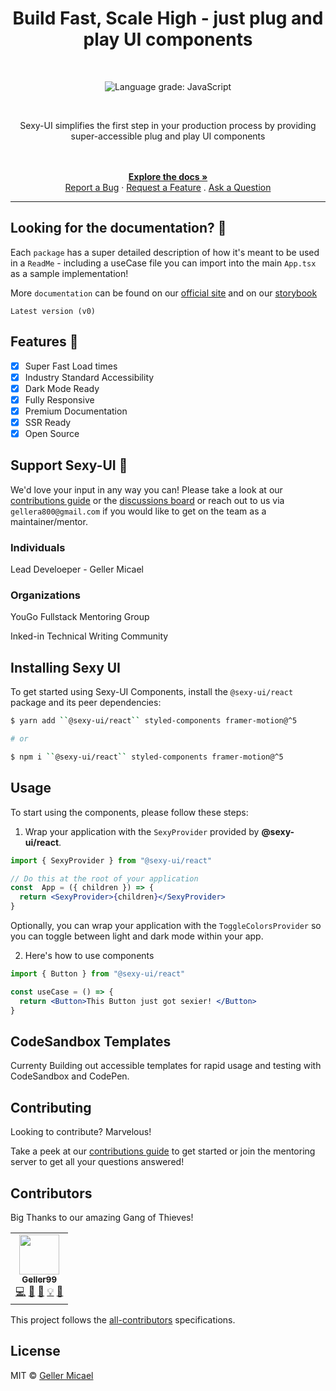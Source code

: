 <p align="center">
  <a href="https://github.com/Geller99/Sexy-Ui">
   
  </a>
</p>

<h1 align="center">Build Fast, Scale High -  just plug and play UI components </h1>

<br>

<p align="center">
  <img alt="Language grade: JavaScript" src="https://img.shields.io/lgtm/grade/javascript/g/chakra-ui/chakra-ui.svg?logo=lgtm&logoWidth=18"/>
</p>
<br />

<p align="center"> Sexy-UI simplifies the first step in your production process by providing super-accessible plug and play UI components </p>

<div align="center">
  <br />
  <br />
   <a href="https://github.com/othneildrew/Best-README-Template"><strong>Explore the docs »</strong></a>
   <br/>
  <a href="https://github.com/dec0dOS/amazing-github-template/issues/new?assignees=&labels=bug&template=01_BUG_REPORT.md&title=bug%3A+">Report a Bug</a>
  ·
  <a href="https://github.com/dec0dOS/amazing-github-template/issues/new?assignees=&labels=enhancement&template=02_FEATURE_REQUEST.md&title=feat%3A+">Request a Feature</a>
  .
  <a href="https://github.com/dec0dOS/amazing-github-template/discussions">Ask a Question</a>
</div>

<hr/>





## Looking for the documentation? 📝

Each ``package`` has a super detailed description of how it's meant to be used in a ``ReadMe`` - including a useCase file you can import into the main ``App.tsx`` as a sample implementation!

More ``documentation`` can be found on our [official site](/) and on our [storybook](/) 

``Latest version (v0)``

## Features 🚀

- [X] Super Fast Load times
- [X] Industry Standard Accessibility
- [X] Dark Mode Ready
- [X] Fully Responsive
- [X] Premium Documentation
- [X] SSR Ready
- [X] Open Source

## Support Sexy-UI 💖

We'd love your input in any way you can! Please take a look at our [contributions guide](https://github.com/YouGoDevs/Sexy-UI/blob/QA/contributionsguide.md) or the [discussions board](https://github.com/YouGoDevs/Sexy-UI/discussions/25) or reach out to us via ``gellera800@gmail.com`` if you would like to get on the team as a maintainer/mentor.

### Individuals

Lead Develoeper - Geller Micael 

### Organizations

YouGo Fullstack Mentoring Group

Inked-in Technical Writing Community


## Installing Sexy UI

To get started using Sexy-UI Components, install the
`@sexy-ui/react` package and its peer dependencies:

```sh
$ yarn add ``@sexy-ui/react`` styled-components framer-motion@^5

# or

$ npm i ``@sexy-ui/react`` styled-components framer-motion@^5
```

## Usage

To start using the components, please follow these steps:

1. Wrap your application with the `SexyProvider` provided by
   **@sexy-ui/react**.

```jsx
import { SexyProvider } from "@sexy-ui/react"

// Do this at the root of your application
const  App = ({ children }) => {
  return <SexyProvider>{children}</SexyProvider>
}
```

Optionally, you can wrap your application with the `ToggleColorsProvider` so you
can toggle between light and dark mode within your app.

2. Here's how to use components

```jsx
import { Button } from "@sexy-ui/react"

const useCase = () => {
  return <Button>This Button just got sexier! </Button>
}
```

## CodeSandbox Templates

Currenty Building out accessible templates for rapid usage and testing with CodeSandbox and CodePen.


## Contributing

Looking to contribute? Marvelous! 

Take a peek at our [contributions guide](https://github.com/YouGoDevs/Sexy-UI/blob/QA/contributionsguide.md) to get started or join the mentoring server to get all your questions answered!


## Contributors

Big Thanks to our amazing Gang of Thieves!

<!-- ALL-CONTRIBUTORS-LIST:START - Do not remove or modify this section -->
<!-- prettier-ignore-start -->
<!-- markdownlint-disable -->
<table>
  <tr>
    <td align="center"><a href="https://github.com/Geller99"><img src="/" width="64px;" alt=""/><br /><sub><b>Geller99</b></sub></a><br /><a href="https://github.com/chakra-ui/chakra-ui/commits?author=segunadebayo" title="Code">💻</a> <a href="#maintenance-gellermicael" title="Maintenance">🚧</a> <a href="https://github.com/sexy-uicommits?author=gellermicael" title="Documentation">📖</a> <a href="#example-gellermicael" title="Examples">💡</a> <a href="#design-gellermicael" title="Design">🎨</a></td>
    
  </tr>
  
</table>

<!-- markdownlint-restore -->
<!-- prettier-ignore-end -->

<!-- ALL-CONTRIBUTORS-LIST:END -->


This project follows the
[all-contributors](https://github.com/all-contributors/all-contributors)
specifications.  


## License

MIT © [Geller Micael](https://github.com/Geller99)
